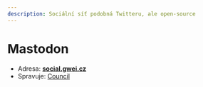 ```yaml
---
description: Sociální síť podobná Twitteru, ale open-source
---
```


# Mastodon

* Adresa: [**social.gwei.cz**](https://social.gwei.cz)
* Spravuje: [Council](../council/)
